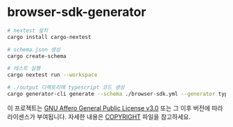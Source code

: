 # browser-sdk-generator

```sh
# nextest 설치
cargo install cargo-nextest
```

```sh
# schema.json 생성
cargo create-schema

# 테스트 실행
cargo nextest run --workspace

# ./output 디렉토리에 typescript 코드 생성
cargo generator-cli generate --schema ./browser-sdk.yml --generator typescript ./output
```

이 프로젝트는 [GNU Affero General Public License v3.0] 또는 그 이후 버전에 따라 라이센스가 부여됩니다. 자세한 내용은 [COPYRIGHT] 파일을 참고하세요.

[GNU Affero General Public License v3.0]: LICENSE
[COPYRIGHT]: COPYRIGHT